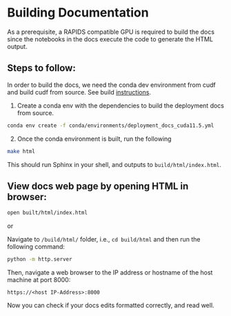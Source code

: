 # Building Documentation

As a prerequisite, a RAPIDS compatible GPU is required to build the docs since the notebooks in the docs execute the code to generate the HTML output.

## Steps to follow:

In order to build the docs, we need the conda dev environment from cudf and build cudf from source. See build [instructions](https://github.com/rapidsai/cudf/blob/branch-0.13/CONTRIBUTING.md#setting-up-your-build-environment). 

1. Create a conda env with the dependencies to build the deployment docs from source.

```bash
conda env create -f conda/environments/deployment_docs_cuda11.5.yml
```

2. Once the conda environment is built, run the following


```bash
make html
```

This should run Sphinx in your shell, and outputs to `build/html/index.html`.


## View docs web page by opening HTML in browser:

```bash
open built/html/index.html
```

or

Navigate to `/build/html/` folder, i.e., `cd build/html` and then run the following command:

```bash
python -m http.server
```
Then, navigate a web browser to the IP address or hostname of the host machine at port 8000:

```
https://<host IP-Address>:8000
```
Now you can check if your docs edits formatted correctly, and read well.